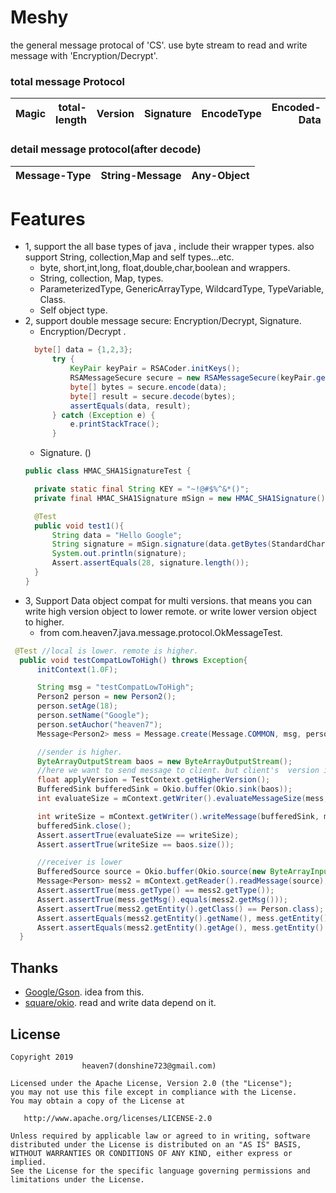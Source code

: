 # Meshy
the general message protocal of 'CS'. use byte stream to read and write message with 'Encryption/Decrypt'.

### total message Protocol
|Magic|total-length| Version  | Signature | EncodeType |           Encoded-Data | 
| :----------- | ----:| :--------- | ----:| :--------- | --------------: |
### detail message protocol(after decode)
| Message-Type  | String-Message | Any-Object |    
| :----------- | ----: | :--------- |

# Features
- 1, support the all base types of java , include their wrapper types.
also support String, collection,Map and self types...etc.
  - byte, short,int,long, float,double,char,boolean and wrappers.
  - String, collection, Map, types.
  - ParameterizedType, GenericArrayType, WildcardType, TypeVariable, Class.
  - Self object type. 
- 2, support double message secure: Encryption/Decrypt, Signature.
  - Encryption/Decrypt . 
  ```java
    byte[] data = {1,2,3};
        try {
            KeyPair keyPair = RSACoder.initKeys();
            RSAMessageSecure secure = new RSAMessageSecure(keyPair.getPublic(), keyPair.getPrivate());
            byte[] bytes = secure.encode(data);
            byte[] result = secure.decode(bytes);
            assertEquals(data, result);
        } catch (Exception e) {
            e.printStackTrace();
        }
  ```
  - Signature. ()
  ```java
  public class HMAC_SHA1SignatureTest {

    private static final String KEY = "~!@#$%^&*()";
    private final HMAC_SHA1Signature mSign = new HMAC_SHA1Signature();

    @Test
    public void test1(){
        String data = "Hello Google";
        String signature = mSign.signature(data.getBytes(StandardCharsets.UTF_8), KEY);
        System.out.println(signature);
        Assert.assertEquals(28, signature.length());
    }
  }
  ```
 - 3, Support Data object compat for multi versions. that means you can write high version object to lower remote.
or write lower version object to higher.
    - from com.heaven7.java.message.protocol.OkMessageTest.
  ```java
   @Test //local is lower. remote is higher.
    public void testCompatLowToHigh() throws Exception{
        initContext(1.0F);

        String msg = "testCompatLowToHigh";
        Person2 person = new Person2();
        person.setAge(18);
        person.setName("Google");
        person.setAuchor("heaven7");
        Message<Person2> mess = Message.create(Message.COMMON, msg, person);

        //sender is higher.
        ByteArrayOutputStream baos = new ByteArrayOutputStream();
        //here we want to send message to client. but client's  version is higher. so we need assign version
        float applyVersion = TestContext.getHigherVersion();
        BufferedSink bufferedSink = Okio.buffer(Okio.sink(baos));
        int evaluateSize = mContext.getWriter().evaluateMessageSize(mess, TestContext.TYPE_RSA, applyVersion);

        int writeSize = mContext.getWriter().writeMessage(bufferedSink, mess, TestContext.TYPE_RSA, applyVersion);
        bufferedSink.close();
        Assert.assertTrue(evaluateSize == writeSize);
        Assert.assertTrue(writeSize == baos.size());

        //receiver is lower
        BufferedSource source = Okio.buffer(Okio.source(new ByteArrayInputStream(baos.toByteArray())));
        Message<Person> mess2 = mContext.getReader().readMessage(source);
        Assert.assertTrue(mess.getType() == mess2.getType());
        Assert.assertTrue(mess.getMsg().equals(mess2.getMsg()));
        Assert.assertTrue(mess2.getEntity().getClass() == Person.class);
        Assert.assertEquals(mess2.getEntity().getName(), mess.getEntity().getName());
        Assert.assertEquals(mess2.getEntity().getAge(), mess.getEntity().getAge());
    }
  ```

## Thanks
- [Google/Gson](https://github.com/google/gson). idea from this.
- [square/okio](https://github.com/square/okio). read and write data depend on it.

## License

    Copyright 2019  
                    heaven7(donshine723@gmail.com)

    Licensed under the Apache License, Version 2.0 (the "License");
    you may not use this file except in compliance with the License.
    You may obtain a copy of the License at

       http://www.apache.org/licenses/LICENSE-2.0

    Unless required by applicable law or agreed to in writing, software
    distributed under the License is distributed on an "AS IS" BASIS,
    WITHOUT WARRANTIES OR CONDITIONS OF ANY KIND, either express or implied.
    See the License for the specific language governing permissions and
    limitations under the License.
